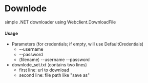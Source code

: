 # Downlode
simple .NET downloader using Webclient.DownloadFile

#### Usage
- Parameters (for credentials; if empty, will use DefaultCredentials)
  - --username
  - --password
  - (filename) --username --password
- downlode_set.txt (contains two lines)
  - first line: url to download
  - second line: file path like "save as"
